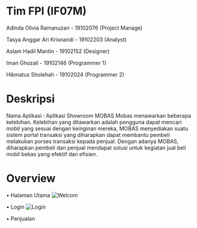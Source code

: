 # Tim FPI (IF07M)
Adinda Olivia Ramanuzan - 19102076 (Project Manage)

Tasya Anggar Ari Krisnandi - 19102203 (Analyst)

Aslam Hadil Mantin - 19102152 (Designer)

Iman Ghozali - 19102146 (Programmer 1)

Hikmatus Sholehah - 19102024 (Programmer 2)

# Deskripsi
Nama Aplikasi : Aplikasi Showroom MOBAS
Mobas menawarkan beberapa kelebihan. Kelebihan yang ditawarkan adalah pengguna dapat mencari mobil yang sesuai dengan keinginan mereka, 
MOBAS menyediakan suatu sistem portal transaksi yang diharapkan dapat membantu pembeli melakukan porses transaksi kepada penjual. 
Dengan adanya MOBAS, diharapkan pembeli dan penjual mendapat solusi untuk kegiatan jual beli mobil bekas yang efektif dan efisien.

# Overview
•	Halaman Utama
![Welcom](https://user-images.githubusercontent.com/87810663/128623523-ddba9f4b-cc92-4f3b-a0d2-08bc74f608ec.JPG)

•	Login
![Login](https://user-images.githubusercontent.com/87810663/128623546-5d584199-41ee-488b-8d05-d738907df6cb.JPG)


•	Penjualan
